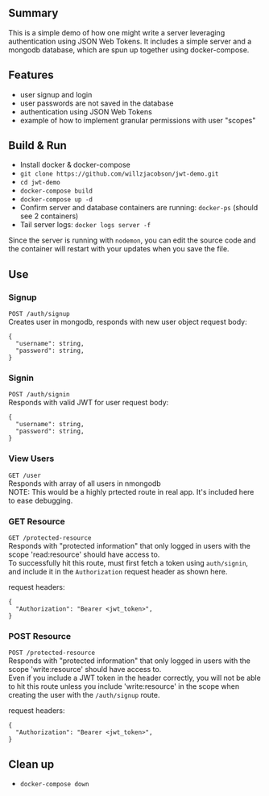 ## Summary
This is a simple demo of how one might write a server leveraging authentication using JSON Web Tokens. It includes a simple server and a mongodb database, which are spun up together using docker-compose.

## Features
 - user signup and login  
 - user passwords are not saved in the database  
 - authentication using JSON Web Tokens  
 - example of how to implement granular permissions with user "scopes"  

## Build & Run
 - Install docker & docker-compose
 - `git clone https://github.com/willzjacobson/jwt-demo.git`  
 - `cd jwt-demo`  
 - `docker-compose build`  
 - `docker-compose up -d`  
 - Confirm server and database containers are running: `docker-ps` (should see 2 containers)  
 - Tail server logs: `docker logs server -f`  

Since the server is running with `nodemon`, you can edit the source code and the container will restart with your updates when you save the file.  

## Use

### Signup
`POST /auth/signup`  
Creates user in mongodb, responds with new user object
request body:
```
{
  "username": string,
  "password": string,
}
```

### Signin
`POST /auth/signin`  
Responds with valid JWT for user
request body:
```
{
  "username": string,
  "password": string,
}
```

### View Users
`GET /user`  
Responds with array of all users in nmongodb  
NOTE: This would be a highly prtected route in real app. It's included here to ease debugging.  

### GET Resource
`GET /protected-resource`  
Responds with "protected information" that only logged in users with the scope 'read:resource' should have access to.  
To successfully hit this route, must first fetch a token using `auth/signin`, and include it in the `Authorization` request header as shown here.  

request headers:
```
{
  "Authorization": "Bearer <jwt_token>",
}
```

### POST Resource
`POST /protected-resource`  
Responds with "protected information" that only logged in users with the scope 'write:resource' should have access to.  
Even if you include a JWT token in the header correctly, you will not be able to hit this route unless you include 'write:resource' in the scope when creating the user with the `/auth/signup` route.  

request headers:
```
{
  "Authorization": "Bearer <jwt_token>",
}
```

## Clean up
 - `docker-compose down`  
